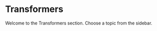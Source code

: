 # Transformers
Welcome to the Transformers section. Choose a topic from the sidebar.
```{tableofcontents}
```